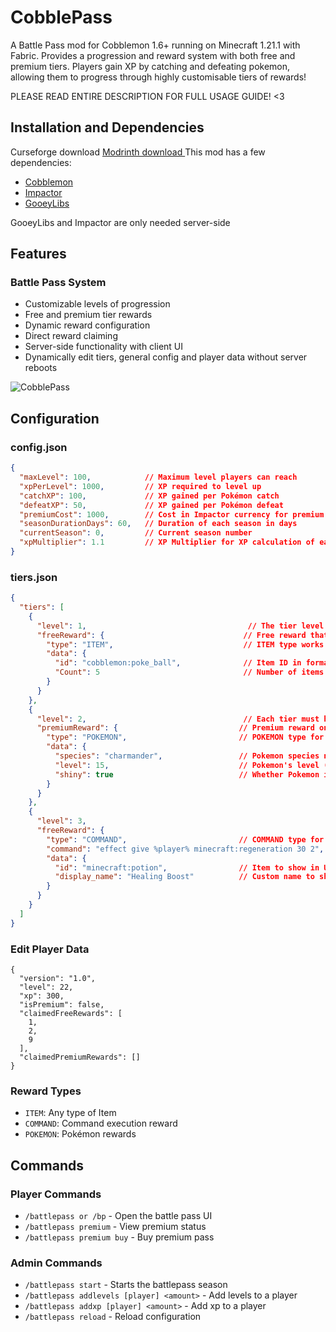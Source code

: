 # CobblePass

A Battle Pass mod for Cobblemon 1.6+ running on Minecraft 1.21.1 with Fabric. Provides a progression and reward system with both free and premium tiers. Players gain XP by catching and defeating pokemon, allowing them to progress through highly customisable tiers of rewards!

PLEASE READ ENTIRE DESCRIPTION FOR FULL USAGE GUIDE! <3
## Installation and Dependencies

Curseforge download
[Modrinth download
](https://modrinth.com/mod/cobble-pass)
This mod has a few dependencies:
- [Cobblemon](https://modrinth.com/mod/cobblemon)
- [Impactor](https://modrinth.com/mod/impactor)
- [GooeyLibs](https://modrinth.com/mod/gooeylibs)

GooeyLibs and Impactor are only needed server-side


## Features

### Battle Pass System
- Customizable levels of progression
- Free and premium tier rewards
- Dynamic reward configuration
- Direct reward claiming
- Server-side functionality with client UI
- Dynamically edit tiers, general config and player data without server reboots

![CobblePass](https://i.giphy.com/media/v1.Y2lkPTc5MGI3NjExaTU2ZTBpNWpkMXpyOTJyY3FnOWYxZHppOXRpcnhobm5veXU3bjVseCZlcD12MV9pbnRlcm5hbF9naWZfYnlfaWQmY3Q9Zw/YNbbM79OAECuE6HU5I/giphy.gif)
## Configuration

### config.json
```json
{
  "maxLevel": 100,            // Maximum level players can reach
  "xpPerLevel": 1000,         // XP required to level up
  "catchXP": 100,             // XP gained per Pokémon catch
  "defeatXP": 50,             // XP gained per Pokémon defeat
  "premiumCost": 1000,        // Cost in Impactor currency for premium pass
  "seasonDurationDays": 60,   // Duration of each season in days
  "currentSeason": 0,         // Current season number
  "xpMultiplier": 1.1         // XP Multiplier for XP calculation of each level
}
```

### tiers.json
```json
{
  "tiers": [
    {
      "level": 1,                                    // The tier level (required)
      "freeReward": {                               // Free reward that all players can claim
        "type": "ITEM",                             // ITEM type works with any mod's items
        "data": {
          "id": "cobblemon:poke_ball",              // Item ID in format "modid:item_name"
          "Count": 5                                // Number of items to give
        }
      }
    },
    {
      "level": 2,                                   // Each tier must have a unique level
      "premiumReward": {                           // Premium reward only for premium pass holders
        "type": "POKEMON",                         // POKEMON type for Pokemon rewards
        "data": {
          "species": "charmander",                 // Pokemon species name
          "level": 15,                             // Pokemon's level (optional)
          "shiny": true                            // Whether Pokemon is shiny (optional)
        }
      }
    },
    {
      "level": 3,
      "freeReward": {
        "type": "COMMAND",                         // COMMAND type for custom commands
        "command": "effect give %player% minecraft:regeneration 30 2",  // Command to execute (%player% replaced with player name)
        "data": {
          "id": "minecraft:potion",                // Item to show in UI
          "display_name": "Healing Boost"          // Custom name to show in UI (optional)
        }
      }
    }
  ]
}

```
### Edit Player Data
```
{
  "version": "1.0",
  "level": 22,
  "xp": 300,
  "isPremium": false,
  "claimedFreeRewards": [
    1,
    2,
    9
  ],
  "claimedPremiumRewards": []
}
```

### Reward Types
- `ITEM`: Any type of Item
- `COMMAND`: Command execution reward
- `POKEMON`: Pokémon rewards

## Commands

### Player Commands
- `/battlepass or /bp` - Open the battle pass UI
- `/battlepass premium` - View premium status
- `/battlepass premium buy` - Buy premium pass

### Admin Commands
- `/battlepass start` - Starts the battlepass season
- `/battlepass addlevels [player] <amount>` - Add levels to a player 
- `/battlepass addxp [player] <amount>` - Add xp to a player
- `/battlepass reload` - Reload configuration
